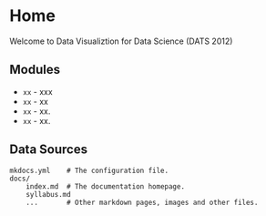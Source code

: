 # Home
Welcome to Data Visualiztion for Data Science (DATS 2012)
## Modules

* `xx` - xxx
* `xx` - xx
* `xx` - xx.
* `xx` - xx.

## Data Sources

    mkdocs.yml    # The configuration file.
    docs/
        index.md  # The documentation homepage.
        syllabus.md
        ...       # Other markdown pages, images and other files.
